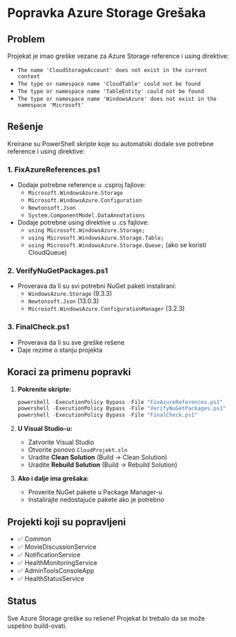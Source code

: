 # Popravka Azure Storage Grešaka

## Problem
Projekat je imao greške vezane za Azure Storage reference i using direktive:
- `The name 'CloudStorageAccount' does not exist in the current context`
- `The type or namespace name 'CloudTable' could not be found`
- `The type or namespace name 'TableEntity' could not be found`
- `The type or namespace name 'WindowsAzure' does not exist in the namespace 'Microsoft'`

## Rešenje
Kreirane su PowerShell skripte koje su automatski dodale sve potrebne reference i using direktive:

### 1. FixAzureReferences.ps1
- Dodaje potrebne reference u .csproj fajlove:
  - `Microsoft.WindowsAzure.Storage`
  - `Microsoft.WindowsAzure.Configuration`
  - `Newtonsoft.Json`
  - `System.ComponentModel.DataAnnotations`
- Dodaje potrebne using direktive u .cs fajlove:
  - `using Microsoft.WindowsAzure.Storage;`
  - `using Microsoft.WindowsAzure.Storage.Table;`
  - `using Microsoft.WindowsAzure.Storage.Queue;` (ako se koristi CloudQueue)

### 2. VerifyNuGetPackages.ps1
- Proverava da li su svi potrebni NuGet paketi instalirani:
  - `WindowsAzure.Storage` (9.3.3)
  - `Newtonsoft.Json` (13.0.3)
  - `Microsoft.WindowsAzure.ConfigurationManager` (3.2.3)

### 3. FinalCheck.ps1
- Proverava da li su sve greške rešene
- Daje rezime o stanju projekta

## Koraci za primenu popravki

1. **Pokrenite skripte:**
   ```powershell
   powershell -ExecutionPolicy Bypass -File "FixAzureReferences.ps1"
   powershell -ExecutionPolicy Bypass -File "VerifyNuGetPackages.ps1"
   powershell -ExecutionPolicy Bypass -File "FinalCheck.ps1"
   ```

2. **U Visual Studio-u:**
   - Zatvorite Visual Studio
   - Otvorite ponovo `CloudProjekt.sln`
   - Uradite **Clean Solution** (Build → Clean Solution)
   - Uradite **Rebuild Solution** (Build → Rebuild Solution)

3. **Ako i dalje ima grešaka:**
   - Proverite NuGet pakete u Package Manager-u
   - Instalirajte nedostajuće pakete ako je potrebno

## Projekti koji su popravljeni
- ✅ Common
- ✅ MovieDiscussionService
- ✅ NotificationService
- ✅ HealthMonitoringService
- ✅ AdminToolsConsoleApp
- ✅ HealthStatusService

## Status
Sve Azure Storage greške su rešene! Projekat bi trebalo da se može uspešno build-ovati.
